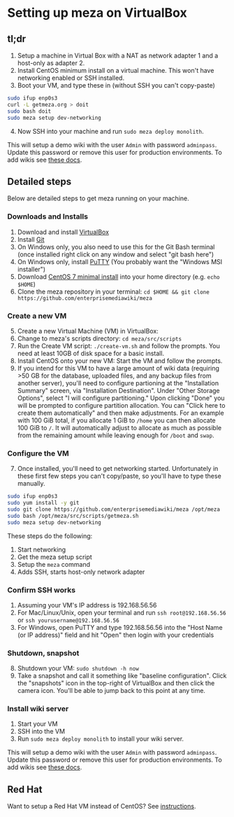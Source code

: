 # Setting up meza on VirtualBox

## tl;dr

1. Setup a machine in Virtual Box with a NAT as network adapter 1 and a host-only as adapter 2.
2. Install CentOS minimum install on a virtual machine. This won't have networking enabled or SSH installed.
3. Boot your VM, and type these in (without SSH you can't copy-paste)
```bash
sudo ifup enp0s3
curl -L getmeza.org > doit
sudo bash doit
sudo meza setup dev-networking
```
4. Now SSH into your machine and run `sudo meza deploy monolith`.

This will setup a demo wiki with the user `Admin` with password `adminpass`. Update this password or remove this user for production environments. To add wikis see [these docs](manual/AddingWikis.md).

## Detailed steps

Below are detailed steps to get meza running on your machine.

### Downloads and Installs
1. Download and install [VirtualBox](https://www.virtualbox.org/)
1. Install [Git](https://git-scm.com/)
  1. On Windows only, you also need to use this for the Git Bash terminal (once installed right click on any window and select "git bash here")
1. On Windows only, install [PuTTY](http://www.chiark.greenend.org.uk/~sgtatham/putty/download.html) (You probably want the "Windows MSI installer")
1. Download [CentOS 7 minimal install](http://isoredirect.centos.org/centos/7/isos/x86_64/) into your home directory (e.g. `echo $HOME`)
1. Clone the meza repository in your terminal: `cd $HOME && git clone https://github.com/enterprisemediawiki/meza`

### Create a new VM
5. Create a new Virtual Machine (VM) in VirtualBox:
  1. Change to meza's scripts directory: `cd meza/src/scripts`
  2. Run the Create VM script: `./create-vm.sh` and follow the prompts. You need at least 10GB of disk space for a basic install.
6. Install CentOS onto your new VM: Start the VM and follow the prompts.
  1. If you intend for this VM to have a large amount of wiki data (requiring >50 GB for the database, uploaded files, and any backup files from another server), you'll need to configure partioning at the "Installation Summary" screen, via "Installation Destination". Under "Other Storage Options", select "I will configure partitioning." Upon clicking "Done" you will be prompted to configure partition allocation. You can "Click here to create them automatically" and then make adjustments. For an example with 100 GiB total, if you allocate 1 GiB to `/home` you can then allocate 100 GiB to `/`. It will automatically adjust to allocate as much as possible from the remaining amount while leaving enough for `/boot` and `swap`.

### Configure the VM
7. Once installed, you'll need to get networking started. Unfortunately in these first few steps you can't copy/paste, so you'll have to type these manually.

```bash
sudo ifup enp0s3
sudo yum install -y git
sudo git clone https://github.com/enterprisemediawiki/meza /opt/meza
sudo bash /opt/meza/src/scripts/getmeza.sh
sudo meza setup dev-networking
```

These steps do the following:
1. Start networking
2. Get the meza setup script
3. Setup the `meza` command
4. Adds SSH, starts host-only network adapter

### Confirm SSH works
1. Assuming your VM's IP address is 192.168.56.56
2. For Mac/Linux/Unix, open your terminal and run `ssh root@192.168.56.56` or `ssh yourusername@192.168.56.56`
3. For Windows, open PuTTY and type 192.168.56.56 into the "Host Name (or IP address)" field and hit "Open" then login with your credentials

### Shutdown, snapshot
8. Shutdown your VM: `sudo shutdown -h now`
9. Take a snapshot and call it something like "baseline configuration". Click the "snapshots" icon in the top-right of VirtualBox and then click the camera icon. You'll be able to jump back to this point at any time.

### Install wiki server
1. Start your VM
2. SSH into the VM
3. Run `sudo meza deploy monolith` to install your wiki server.

This will setup a demo wiki with the user `Admin` with password `adminpass`. Update this password or remove this user for production environments. To add wikis see [these docs](manual/AddingWikis.md).

## Red Hat

Want to setup a Red Hat VM instead of CentOS? See [instructions](SetupRedHat.md).
